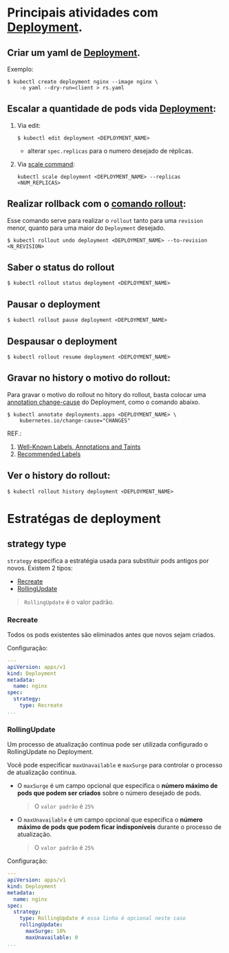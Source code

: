 # Principais atividades com [Deployment][kubectl-deployment].

## Criar um yaml de [Deployment][kubectl-deployment].
Exemplo:
```shell
$ kubectl create deployment nginx --image nginx \
    -o yaml --dry-run=client > rs.yaml
```

## Escalar a quantidade de pods vida [Deployment][kubectl-deployment]:
1. Via edit:
    ```shell
    $ kubectl edit deployment <DEPLOYMENT_NAME>
    ```
   * alterar `spec.replicas` para o numero desejado de réplicas.

1. Via [scale command][kubectl-scale-command]:
    ```shell
    kubectl scale deployment <DEPLOYMENT_NAME> --replicas <NUM_REPLICAS>
    ```

## Realizar rollback com o [comando rollout][kubectl-rollout-command]:
Esse comando serve para realizar o `rollout` tanto para uma `revision` menor, quanto para uma maior do `Deployment` desejado.

```shell
$ kubectl rollout undo deployment <DEPLOYMENT_NAME> --to-revision <N_REVISION>
```

## Saber o status do rollout
```shell
$ kubectl rollout status deployment <DEPLOYMENT_NAME>
```

## Pausar o deployment
```shell
$ kubectl rollout pause deployment <DEPLOYMENT_NAME>
```

## Despausar o deployment
```shell
$ kubectl rollout resume deployment <DEPLOYMENT_NAME>
```

## Gravar no history o motivo do rollout:
Para gravar o motivo do rollout no hitory do rollout, basta colocar uma [annotation change-cause][kubectl-change-cause] do Deployment, como o comando abaixo.
```shell
$ kubectl annotate deployments.apps <DEPLOYMENT_NAME> \
    kubernetes.io/change-cause="CHANGES"
```

REF.:
1. [Well-Known Labels, Annotations and Taints][well-know-annotation-labels-taints]
2. [Recommended Labels][recommended-labes]

## Ver o history do rollout:
```shell
$ kubectl rollout history deployment <DEPLOYMENT_NAME>
```

# Estratégas de deployment

## strategy type
`strategy` especifica a estratégia usada para substituir pods antigos por novos. Existem 2 tipos:
* [Recreate][deployment-strategy-recreate]
* [RollingUpdate][deployment-strategy-rollingupdate]
>`RollingUpdate` é o valor padrão.

### Recreate
Todos os pods existentes são eliminados antes que novos sejam criados.

Configuração:
```yaml
---
apiVersion: apps/v1
kind: Deployment
metadata:
  name: nginx
spec:
  strategy:
    type: Recreate
...
```

### RollingUpdate
Um processo de atualização continua pode ser utilizada configurado o RollingUpdate no Deployment.

Você pode especificar `maxUnavailable` e `maxSurge` para controlar o processo de atualização contínua.

* O `maxSurge` é um campo opcional que especifica o **número máximo de pods que podem ser criados** sobre o número desejado de pods.
    > O `valor padrão` é `25%`

* O `maxUnavailable` é um campo opcional que especifica o **número máximo de pods que podem ficar indisponíveis** durante o processo de atualização.
    > O `valor padrão` é `25%`

Configuração:
```yaml
---
apiVersion: apps/v1
kind: Deployment
metadata:
  name: nginx
spec:
  strategy:
    type: RollingUpdate # essa linha é opcional neste caso
    rollingUpdate:
      maxSurge: 10%
      maxUnavailable: 0
...
```

[kubectl-deployment]:https://kubernetes.io/docs/concepts/workloads/controllers/deployment/
[kubectl-scale-command]:https://kubernetes.io/docs/reference/generated/kubectl/kubectl-commands#scale
[kubectl-rollout-command]:https://kubernetes.io/docs/reference/generated/kubectl/kubectl-commands#rollout
[kubectl-change-cause]:https://kubernetes.io/docs/reference/labels-annotations-taints/#change-cause
[well-know-annotation-labels-taints]:https://kubernetes.io/docs/reference/labels-annotations-taints/
[recommended-labes]:https://kubernetes.io/docs/concepts/overview/working-with-objects/common-labels/
[deployment-strategy-recreate]:https://kubernetes.io/docs/concepts/workloads/controllers/deployment/#recreate-deployment
[deployment-strategy-rollingupdate]:https://kubernetes.io/docs/concepts/workloads/controllers/deployment/#rolling-update-deployment
